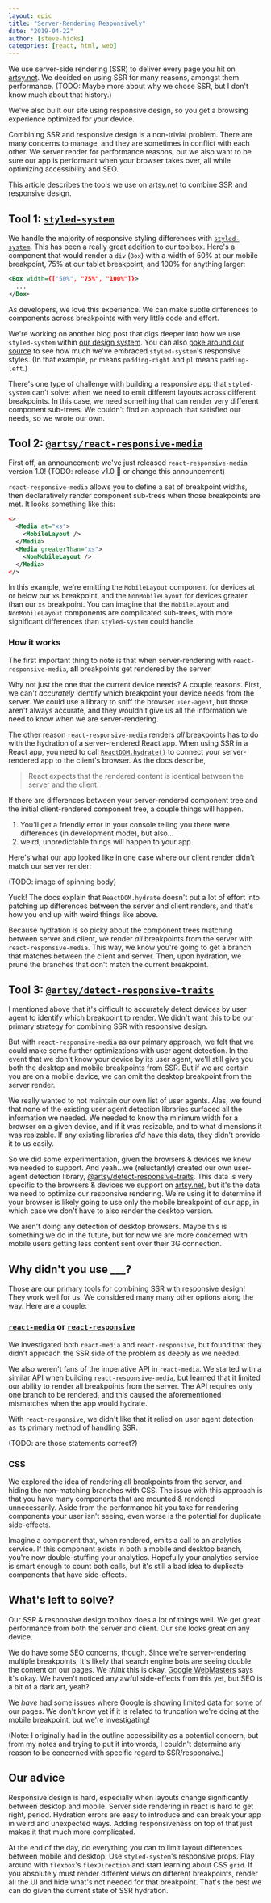 ```yaml
---
layout: epic
title: "Server-Rendering Responsively"
date: "2019-04-22"
author: [steve-hicks]
categories: [react, html, web]
---
```


We use server-side rendering (SSR) to deliver every page you hit on [artsy.net](https://artsy.net). We decided on
using SSR for many reasons, amongst them performance. (TODO: Maybe more about why we chose SSR, but I don't know
much about that history.)

We've also built our site using responsive design, so you get a browsing experience optimized for your device.

Combining SSR and responsive design is a non-trivial problem. There are many concerns to manage, and they are
sometimes in conflict with each other. We server render for performance reasons, but we also want to be sure our
app is performant when your browser takes over, all while optimizing accessibility and SEO.

This article describes the tools we use on [artsy.net](https://artsy.net) to combine SSR and responsive design.

<!-- more -->

## Tool 1: [`styled-system`](https://styled-system.com)

We handle the majority of responsive styling differences with
[`styled-system`](https://styled-system.com/responsive-styles). This has been a really great addition to our
toolbox. Here's a component that would render a `div` (`Box`) with a width of 50% at our mobile breakpoint, 75% at
our tablet breakpoint, and 100% for anything larger:

```xml
<Box width={["50%", "75%", "100%"]}>
  ...
</Box>
```

As developers, we love this experience. We can make subtle differences to components across breakpoints with very
little code and effort.

We're working on another blog post that digs deeper into how we use `styled-system` within
[our design system](https://palette.artsy.net/). You can also
[poke around our source](https://github.com/artsy/reaction/blob/f3dabb884d616c5c42bbd47b1432dc2a9456b8ca/src/Apps/Search/Components/SearchResultsSkeleton/Header.tsx#L6)
to see how much we've embraced `styled-system`'s responsive styles. (In that example, `pr` means `padding-right`
and `pl` means `padding-left`.)

There's one type of challenge with building a responsive app that `styled-system` can't solve: when we need to emit
different layouts across different breakpoints. In this case, we need something that can render very different
component sub-trees. We couldn't find an approach that satisfied our needs, so we wrote our own.

## Tool 2: [`@artsy/react-responsive-media`](https://github.com/artsy/react-responsive-media)

First off, an announcement: we've just released `react-responsive-media` version 1.0! (TODO: release v1.0 😬 or
change this announcement)

`react-responsive-media` allows you to define a set of breakpoint widths, then declaratively render component
sub-trees when those breakpoints are met. It looks something like this:

```xml
<>
  <Media at="xs">
    <MobileLayout />
  </Media>
  <Media greaterThan="xs">
    <NonMobileLayout />
  </Media>
</>
```

In this example, we're emitting the `MobileLayout` component for devices at or below our `xs` breakpoint, and the
`NonMobileLayout` for devices greater than our `xs` breakpoint. You can imagine that the `MobileLayout` and
`NonMobileLayout` components are complicated sub-trees, with more significant differences than `styled-system`
could handle.

### How it works

The first important thing to note is that when server-rendering with `react-responsive-media`, **all** breakpoints
get rendered by the server.

Why not just the one that the current device needs? A couple reasons. First, we can't _accurately_ identify which
breakpoint your device needs from the server. We could use a library to sniff the browser `user-agent`, but those
aren't always accurate, and they wouldn't give us all the information we need to know when we are server-rendering.

The other reason `react-responsive-media` renders _all_ breakpoints has to do with the hydration of a
server-rendered React app. When using SSR in a React app, you need to call
[`ReactDOM.hydrate()`](https://reactjs.org/docs/react-dom.html#hydrate) to connect your server-rendered app to the
client's browser. As the docs describe,

> React expects that the rendered content is identical between the server and the client.

If there are differences between your server-rendered component tree and the initial client-rendered component
tree, a couple things will happen.

1. You'll get a friendly error in your console telling you there were differences (in development mode), but
   also...
2. weird, unpredictable things will happen to your app.

Here's what our app looked like in one case where our client render didn't match our server render:

(TODO: image of spinning body)

Yuck! The docs explain that `ReactDOM.hydrate` doesn't put a lot of effort into patching up differences between the
server and client renders, and that's how you end up with weird things like above.

Because hydration is so picky about the component trees matching between server and client, we render _all_
breakpoints from the server with `react-responsive-media`. This way, we know you're going to get a branch that
matches between the client and server. Then, upon hydration, we prune the branches that don't match the current
breakpoint.

## Tool 3: [`@artsy/detect-responsive-traits`](https://github.com/artsy/detect-responsive-traits)

I mentioned above that it's difficult to accurately detect devices by user agent to identify which breakpoint to
render. We didn't want this to be our primary strategy for combining SSR with responsive design.

But with `react-responsive-media` as our primary approach, we felt that we could make some further optimizations
with user agent detection. In the event that we don't know your device by its user agent, we'll still give you both
the desktop and mobile breakpoints from SSR. But if we are certain you are on a mobile device, we can omit the
desktop breakpoint from the server render.

We really wanted to not maintain our own list of user agents. Alas, we found that none of the existing user agent
detection libraries surfaced all the information we needed. We needed to know the minimum width for a browser on a
given device, and if it was resizable, and to what dimensions it was resizable. If any existing libraries _did_
have this data, they didn't provide it to us easily.

So we did some experimentation, given the browsers & devices we knew we needed to support. And yeah...we
(reluctantly) created our own user-agent detection library,
[@artsy/detect-responsive-traits](https://github.com/artsy/detect-responsive-traits). This data is very specific to
the browsers & devices we support on [artsy.net](artsy.net), but it's the data we need to optimize our responsive
rendering. We're using it to determine if your browser is likely going to use only the mobile breakpoint of our
app, in which case we don't have to also render the desktop version.

We aren't doing any detection of desktop browsers. Maybe this is something we do in the future, but for now we are
more concerned with mobile users getting less content sent over their 3G connection.

## Why didn't you use \_\_\_?

Those are our primary tools for combining SSR with responsive design! They work well for us. We considered many
many other options along the way. Here are a couple:

### [`react-media`](https://github.com/ReactTraining/react-media) or [`react-responsive`]()

We investigated both `react-media` and `react-responsive`, but found that they didn't approach the SSR side of the
problem as deeply as we needed.

We also weren't fans of the imperative API in `react-media`. We started with a similar API when building
`react-responsive-media`, but learned that it limited our ability to render all breakpoints from the server. The
API requires only one branch to be rendered, and this caused the aforementioned mismatches when the app would
hydrate.

With `react-responsive`, we didn't like that it relied on user agent detection as its primary method of handling
SSR.

(TODO: are those statements correct?)

### CSS

We explored the idea of rendering all breakpoints from the server, and hiding the non-matching branches with CSS.
The issue with this approach is that you have many components that are mounted & rendered unnecessarily. Aside from
the performance hit you take for rendering components your user isn't seeing, even worse is the potential for
duplicate side-effects.

Imagine a component that, when rendered, emits a call to an analytics service. If this component exists in both a
mobile and desktop branch, you're now double-stuffing your analytics. Hopefully your analytics service is smart
enough to count both calls, but it's still a bad idea to duplicate components that have side-effects.

## What's left to solve?

Our SSR & responsive design toolbox does a lot of things well. We get great performance from both the server and
client. Our site looks great on any device.

We do have some SEO concerns, though. Since we're server-rendering multiple breakpoints, it's likely that search
engine bots are seeing double the content on our pages. We _think_ this is okay.
[Google WebMasters](https://youtu.be/WsgrSxCmMbM) says it's okay. We haven't noticed any awful side-effects from
this yet, but SEO is a bit of a dark art, yeah?

We _have_ had some issues where Google is showing limited data for some of our pages. We don't know yet if it is
related to truncation we're doing at the mobile breakpoint, but we're investigating!

(Note: I originally had in the outline accessibility as a potential concern, but from my notes and trying to put it
into words, I couldn't determine any reason to be concerned with specific regard to SSR/responsive.)

## Our advice

Responsive design is hard, especially when layouts change significantly between desktop and mobile. Server side
rendering in react is hard to get right, period. Hydration errors are easy to introduce and can break your app in
weird and unexpected ways. Adding responsiveness on top of that just makes it that much more complicated.

At the end of the day, do everything you can to limit layout differences between mobile and desktop. Use
`styled-system`'s responsive props. Play around with `flexbox`'s `flexDirection` and start learning about CSS
`grid`. If you absolutely must render different views on different breakpoints, render all the UI and hide what's
not needed for that breakpoint. That's the best we can do given the current state of SSR hydration.
